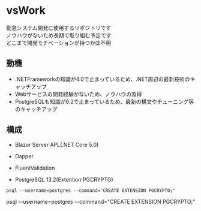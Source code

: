 # vsWork
勤怠システム開発に使用するリポジトリです  
ノウハウがないため長期で取り組む予定です  
どこまで開発モチベーションが持つかは不明

## 動機
* .NETFrameworkの知識が4.0で止まっているため、.NET周辺の最新技術のキャッチアップ
* Webサービスの開発経験がないため、ノウハウの習得
* PostgreSQLも知識が9.2で止まっているため、最新の構文やチューニング等のキャッチアップ

## 構成
* Blazor Server APL(.NET Core 5.0)
* Dapper
* FluentValidation

* PostgreSQL 13.2(Extention:PGCRYPTO)

```psql
psql --username=postgres --command="CREATE EXTENSION PGCRYPTO;"
```



psql --username=postgres --command="CREATE EXTENSION PGCRYPTO;"